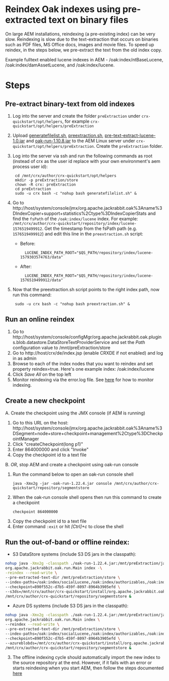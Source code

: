 # Reindex Oak indexes using pre-extracted text on binary files
On large AEM installations, reindexing (a pre-existing index) can be very slow.  Reindexing is slow due to the text-extraction that occurs on binaries such as PDF files, MS Office docs, images and movie files.  To speed up reindex, in the steps below, we pre-extract the text from the old index copy.

Example fulltext enabled lucene indexes in AEM - /oak:index/ntBaseLucene, /oak:index/damAssetLucene, and /oak:index/lucene.

# Steps

## Pre-extract binary-text from old indexes
1. Log into the server and create the folder ```preExtraction``` under ```crx-quickstart/opt/helpers```, for example ```crx-quickstart/opt/helpers/preExtraction```
2. Upload [generatefilelist.sh](generatefilelist.sh), [preextraction.sh](preextraction.sh), [pre-text-extract-lucene-1.0.jar](pre-text-extract-lucene-1.0.jar?raw=true) and [oak-run-1.10.8.jar](https://repo1.maven.org/maven2/org/apache/jackrabbit/oak-run/1.10.8/oak-run-1.10.8.jar) to the AEM Linux server under ```crx-quickstart/opt/helpers/preExtraction```.  Create the ```preExtraction``` folder.
3. Log into the server via ssh and run the following commands as root (instead of crx as the user id replace with your own environment's aem process user id):
    
        cd /mnt/crx/author/crx-quickstart/opt/helpers
        mkdir -p preExtraction/store
        chown -R crx: preExtraction
        cd preExtraction
        sudo -u crx bash -c "nohup bash generatefilelist.sh" &
4. Go to http://host/system/console/jmx/org.apache.jackrabbit.oak%3Aname%3DIndexCopier+support+statistics%2Ctype%3DIndexCopierStats and find the ```fsPath``` of the ```/oak:index/lucene``` index.  For example: ```/mnt/crx/author/crx-quickstart/repository/index/lucene-1576519499912```.  Get the timestamp from the fsPath path (e.g. ```1576519499912```) and edit this line in the ```preextraction.sh``` script:

    * Before:

            LUCENE_INDEX_PATH_ROOT="$QS_PATH/repository/index/lucene-1579303574763/data"

    * After:
 
            LUCENE_INDEX_PATH_ROOT="$QS_PATH/repository/index/lucene-1576519499912/data"

5. Now that the preextraction.sh script points to the right index path, now run this command:

        sudo -u crx bash -c "nohup bash preextraction.sh" &


## Run an online reindex
1. Go to http://host/system/console/configMgr/org.apache.jackrabbit.oak.plugins.blob.datastore.DataStoreTextProviderService and set the *Path* configuration value to /mnt/preExtraction/store
2. Go to http://host/crx/de/index.jsp (enable CRXDE if not enabled) and log in as admin
3. Browse to each of the index nodes that you want to reindex and set property reindex=true.  Here's one example index:
        /oak:index/lucene
4. Click *Save All* on the top left
5. Monitor reindexing via the error.log file.  See [here](https://helpx.adobe.com/experience-manager/kb/Analyzing-AEM-Indexing-Issues.html) for how to monitor indexing.

## Create a new checkpoint
A. Create the checkpoint using the JMX console (if AEM is running)
   1. Go to this URL on the host:
      http://host/system/console/jmx/org.apache.jackrabbit.oak%3Aname%3DSegment+node+store+checkpoint+management%2Ctype%3DCheckpointManager
   2. Click "createCheckpoint(long p1)"
   3. Enter 864000000 and click "Invoke"
   4. Copy the checkpoint id to a text file

B. *OR*, stop AEM and create a checkpoint using oak-run console
   1. Run the command below to open an oak-run console shell
      ```
      java -Xmx2g -jar -oak-run-1.22.4.jar console /mnt/crx/author/crx-quickstart/repository/segmentstore
      ```
   2. When the oak-run console shell opens then run this command to create a checkpoint
      ```
      checkpoint 864000000
      ```
   3. Copy the checkpoint id to a text file
   4. Enter command ```:exit``` or hit _\[Ctrl]+c_ to close the shell
   
## Run the out-of-band or offline reindex:
* S3 DataStore systems (include S3 DS jars in the classpath):
```bash
nohup java -Xmx2g -classpath ./oak-run-1.22.4.jar:/mnt/preExtraction/jackson-core-2.9.5.jar:/mnt/preExtraction/jackson-annotations-2.9.5.jar:/mnt/preExtraction/jackson-databind-2.9.5.jar:/mnt/crx/author/crx-quickstart/install/15/aws-java-sdk-osgi-1.10.27.jar \
org.apache.jackrabbit.oak.run.Main index -\
-reindex --read-write \
--pre-extracted-text-dir /mnt/preExtraction/store \
--index-paths=/oak:index/socialLucene,/oak:index/authorizables,/oak:index/commerceLucene,/oak:index/cqProjectLucene,/oak:index/cqPageLucene,/oak:index/damAssetLucene,/oak:index/ntBaseLucene,/oak:index/slingeventJob,/oak:index/workflowDataLucene,/oak:index/versionStoreIndex \
--checkpoint=890f552c-d7b5-459f-8097-8964b3905efd \
--s3ds=/mnt/crx/author/crx-quickstart/install/org.apache.jackrabbit.oak.plugins.blob.datastore.SharedS3DataStore.config \
/mnt/crx/author/crx-quickstart/repository/segmentstore &
```

* Azure DS systems (include S3 DS jars in the classpath):
```bash
nohup java -Xmx2g -classpath ./oak-run-1.22.4.jar:/mnt/preExtraction/jackson-core-2.9.5.jar:/mnt/preExtraction/jackson-annotations-2.9.5.jar:/mnt/preExtraction/jackson-databind-2.9.5.jar:/mnt/crx/author/crx-quickstart/install/15/aws-java-sdk-osgi-1.10.27.jar \
org.apache.jackrabbit.oak.run.Main index \
--reindex --read-write \
--pre-extracted-text-dir /mnt/preExtraction/store \
--index-paths=/oak:index/socialLucene,/oak:index/authorizables,/oak:index/commerceLucene,/oak:index/cqProjectLucene,/oak:index/cqPageLucene,/oak:index/damAssetLucene,/oak:index/ntBaseLucene,/oak:index/slingeventJob,/oak:index/workflowDataLucene,/oak:index/versionStoreIndex \
--checkpoint=890f552c-d7b5-459f-8097-8964b3905efd \
--azureblobds=/mnt/crx/author/crx-quickstart/install/org.apache.jackrabbit.oak.plugins.blob.datastore.AzureDataStore.config \
/mnt/crx/author/crx-quickstart/repository/segmentstore &
```

3. The offline indexing cycle should automatically import the new index to the source repository at the end.  However, if it fails with an error or starts reindexing when you start AEM, then follow the steps documented [here](https://github.com/chetanmeh/oak-console-scripts/blob/master/src/main/groovy/felixconsole/indexImport/README.md)
